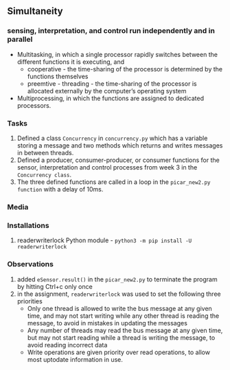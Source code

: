 ## Simultaneity
### sensing, interpretation, and control run independently and in parallel
- Multitasking, in which a single processor rapidly switches between the different functions it is executing, and
    - cooperative -  the time-sharing of the processor is determined by the functions themselves
    - preemtive - threading -  the time-sharing of the processor is allocated externally by the computer’s operating system
- Multiprocessing, in which the functions are assigned to dedicated processors.

### Tasks
1. Defined a class `Concurrency` in `concurrency.py` which has a variable storing a message and two methods which returns and writes messages in between threads.
2. Defined a producer, consumer-producer, or consumer functions for the sensor, interpretation and control processes from week 3 in the `Concurrency class`.
3. The three defined functions are called in a loop in the `picar_new2.py function` with a delay of 10ms.

### Media

### Installations
1. readerwriterlock Python module - `python3 -m pip install -U readerwriterlock`

### Observations
1. added `eSensor.result()` in the `picar_new2.py` to terminate the program by hitting Ctrl+c only once
2. in the assignment, `readerwriterlock` was used to set the following three priorities
    - Only one thread is allowed to write the bus message at any given time, and may not start writing while any other thread is reading the message, to avoid in mistakes in updating the messages
    - Any number of threads may read the bus message at any given time, but may not start reading while a thread is writing the message, to avoid reading incorrect data
    - Write operations are given priority over read operations, to allow most uptodate information in use.
